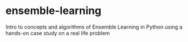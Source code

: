 # ensemble-learning
Intro to concepts and algorithms of Ensemble Learning in Python using a hands-on case study on a real life problem
